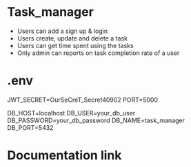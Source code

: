 # Task_manager
- Users can add a sign up & login
- Users create, update and delete a task
- Users can get time spent using the tasks
- Only admin can reports on task completion rate of a user


# .env
JWT_SECRET=OurSeCreT_Secret40902
PORT=5000

DB_HOST=localhost
DB_USER=your_db_user
DB_PASSWORD=your_db_password
DB_NAME=task_manager
DB_PORT=5432

# Documentation link 




